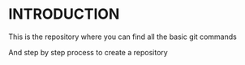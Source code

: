 # INTRODUCTION

This is the repository where you can find all the basic git commands 

And step by step process to create a repository